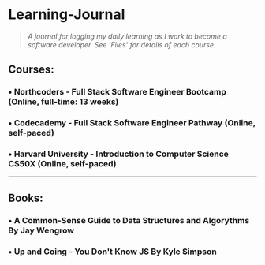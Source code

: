 # Learning-Journal
>*A journal for logging my daily learning as I work to become a software developer. See 'Files' for details of each course.*

## Courses:
### • Northcoders - Full Stack Software Engineer Bootcamp (Online, full-time: 13 weeks)
### • Codecademy - Full Stack Software Engineer Pathway (Online, self-paced)
### • Harvard University - Introduction to Computer Science CS50X (Online, self-paced)
---
## Books:
### • A Common-Sense Guide to Data Structures and Algorythms By Jay Wengrow
### • Up and Going - You Don't Know JS By Kyle Simpson
